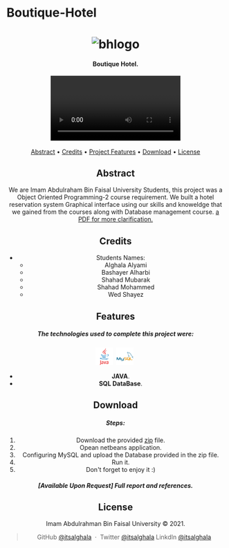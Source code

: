 # Boutique-Hotel


<h1 align="center">
<img width="258" alt="bhlogo" src="https://user-images.githubusercontent.com/48840681/178850225-df5177b9-7176-4bcd-8fc9-7c75f9a4f74f.png">
</h1>

<h4 align="center"> Boutique Hotel.</h4>

<p align="center">
  <video src="https://user-images.githubusercontent.com/48840681/178850890-861ffc35-b719-4ea5-9a00-321d29379a66.MOV" alt="animated" />
</p>





<p align="center">
  <a href="#Abstract">Abstract</a> •
  <a href="#credits">Credits</a> •
  <a href="#Features">Project Features</a> •
  <a href="#download">Download</a> •
  <a href="#license">License</a>
</p>

<center>


## Abstract

We are Imam Abdulraham Bin Faisal University Students, this project was a Object Oriented Programming-2 course requirement.
We built a hotel reservation system Graphical interface using our skills and knoweldge that we gained from the courses along with Database management course.
<a href="https://github.com/itsalghala/THEHOTEL/blob/main/OOP2-PROJECT-FINAL.pdf">a PDF for more clarification.</a>

## Credits

* Students Names:
  - Alghala Alyami
  - Bashayer Alharbi
  - Shahad Mubarak
  - Shahad Mohammed
  - Wed Shayez
  


## Features
##### The technologies used to complete this project were:  
 
 <div>
  <img src="https://github.com/devicons/devicon/blob/master/icons/java/java-original-wordmark.svg" title="JAVA" alt="JAVA" width="40" height="40"/>&nbsp;
  <img src="https://github.com/devicons/devicon/blob/master/icons/mysql/mysql-original-wordmark.svg" title="MySQL" alt="MySQL" width="40" height="40"/>&nbsp;
</div>
   
  - **JAVA**.
  - **SQL DataBase**.
  

## Download
 ##### Steps:
 1. Download the provided <a href="https://github.com/itsalghala/THEHOTEL/blob/main/THEHOTEL.zip">zip</a> file.
 2. Opean netbeans application.
 4. Configuring MySQL and upload the Database provided in the zip file.
 5. Run it.
 6. Don't forget to enjoy it :) 
  
 ##### [Available Upon Request] Full report and references.

## License
   <p align="center">
   Imam Abdulrahman Bin Faisal University &copy; 2021.
   </p>



> GitHub [@itsalghala](https://github.com/itsalghala) &nbsp;&middot;&nbsp;
> Twitter [@itsalghala](https://twitter.com/itsalghala)
> LinkdIn [@itsalghala](https://www.linkedin.com/in/itsalghala)

   

